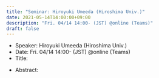 ```yaml
---
title: "Seminar: Hiroyuki Umeeda (Hiroshima Univ.)"
date: 2021-05-14T14:00:00+09:00
description: "Fri. 04/14 14:00- (JST) @online (Teams)"
draft: false
---
```


- Speaker:
Hiroyuki Umeeda (Hiroshima Univ.)
- Date:
Fri. 04/14 14:00- (JST) @online (Teams)
- Title:


<!--more-->

- Abstract:

